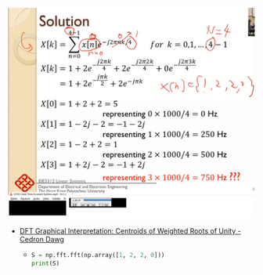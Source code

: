 ![](./Untitled.jpg)
- [DFT Graphical Interpretation: Centroids of Weighted Roots of Unity - Cedron Dawg](https://www.dsprelated.com/showarticle/768.php)
  - ```python
    S = np.fft.fft(np.array([1, 2, 2, 0]))        
    print(S)
    ```
